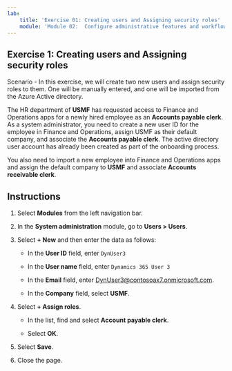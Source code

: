```yaml
---
lab:
    title: 'Exercise 01: Creating users and Assigning security roles'
    module: 'Module 02:  Configure administrative features and workflows'
---
```

## Exercise 1: Creating users and Assigning security roles

Scenario - In this exercise, we will create two new users and assign security roles to them. One will be manually entered, and one will be imported from the Azure Active directory.

The HR department of **USMF** has requested access to Finance and Operations apps for a newly hired employee as an **Accounts payable clerk**. As a system administrator, you need to create a new user ID for the employee in Finance and Operations, assign USMF as their default company, and associate the **Accounts payable clerk**. The active directory user account has already been created as part of the onboarding process.

You also need to import a new employee into Finance and Operations apps and assign the default company to **USMF** and associate **Accounts receivable clerk**.

## Instructions

1.  Select **Modules** from the left navigation bar.

2.  In the **System administration** module, go to **Users > Users**. 

3.  Select **+ New** and then enter the data as follows:

	- In the **User ID** field, enter `DynUser3`

	- In the **User name** field, enter `Dynamics 365 User 3`

	- In the **Email** field, enter [DynUser3@contosoax7.onmicrosoft.com](mailto:DynUser3@contosoax7.onmicrosoft.com).

	- In the **Company** field, select **USMF**. 

4.  Select **+ Assign roles**. 

	- In the list, find and select **Account payable clerk**. 

	- Select **OK**. 

5.  Select **Save**. 

6.  Close the page.

